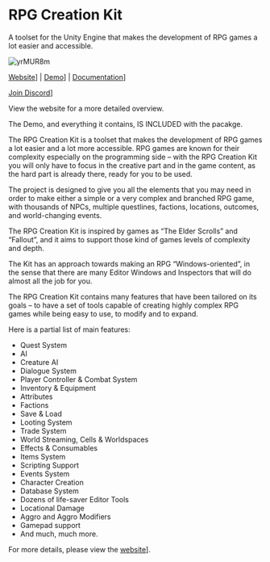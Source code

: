 # RPG Creation Kit
A toolset for the Unity Engine that makes the development of RPG games a lot easier and accessible.

![yrMUR8m](https://user-images.githubusercontent.com/20478938/191910930-af3dda42-5994-4cb9-9d46-df4533d43746.png)

[Website](https://silvematt.com/URPGCreationKitSite/)] | [Demo](https://silvematt.com/URPGCreationKitSite/Demo/)] | [Documentation](https://silvematt.com/URPGCreationKitDocumentation/)]

[Join Discord](https://discord.gg/a2W97RtkDx)]

View the website for a more detailed overview.

The Demo, and everything it contains, IS INCLUDED with the pacakge.

The RPG Creation Kit is a toolset that makes the development of RPG games a lot easier and a lot more accessible. RPG games are known for their complexity especially on the programming side – with the RPG Creation Kit you will only have to focus in the creative part and in the game content, as the hard part is already there, ready for you to be used.

The project is designed to give you all the elements that you may need in order to make either a simple or a very complex and branched RPG game, with thousands of NPCs, multiple questlines, factions, locations, outcomes, and world-changing events.

The RPG Creation Kit is inspired by games as “The Elder Scrolls” and “Fallout”, and it aims to support those kind of games levels of complexity and depth.

The Kit has an approach towards making an RPG “Windows-oriented”, in the sense that there are many Editor Windows and Inspectors that will do almost all the job for you.

The RPG Creation Kit contains many features that have been tailored on its goals – to have a set of tools capable of creating highly complex RPG games while being easy to use, to modify and to expand.

Here is a partial list of main features:

- Quest System
- AI
- Creature AI
- Dialogue System
- Player Controller & Combat System
- Inventory & Equipment
- Attributes
- Factions
- Save & Load
- Looting System
- Trade System
- World Streaming, Cells & Worldspaces
- Effects & Consumables
- Items System
- Scripting Support
- Events System
- Character Creation
- Database System
- Dozens of life-saver Editor Tools
- Locational Damage
- Aggro and Aggro Modifiers
- Gamepad support
- And much, much more.

For more details, please view the [website](https://silvematt.com/URPGCreationKitSite/)].
